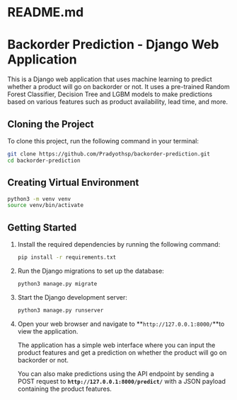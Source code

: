 # README.md

# ****Backorder Prediction - Django Web Application****

This is a Django web application that uses machine learning to predict whether a product will go on backorder or not. It uses a pre-trained Random Forest Classifier, Decision Tree and LGBM models to make predictions based on various features such as product availability, lead time, and more.

## ****Cloning the Project****

To clone this project, run the following command in your terminal:

```bash
git clone https://github.com/Pradyothsp/backorder-prediction.git
cd backorder-prediction
```

## Creating Virtual Environment

```bash
python3 -m venv venv
source venv/bin/activate
```

## ****Getting Started****

1. Install the required dependencies by running the following command:
    
    ```bash
    pip install -r requirements.txt
    ```
    
2. Run the Django migrations to set up the database:
    
    ```bash
    python3 manage.py migrate
    ```
    
3. Start the Django development server:
    
    ```bash
    python3 manage.py runserver
    ```
    
4. Open your web browser and navigate to **`http://127.0.0.1:8000/`**to view the application.
    
    The application has a simple web interface where you can input the product features and get a prediction on whether the product will go on backorder or not.
    
    You can also make predictions using the API endpoint by sending a POST request to **`http://127.0.0.1:8000/predict/`** with a JSON payload containing the product features.